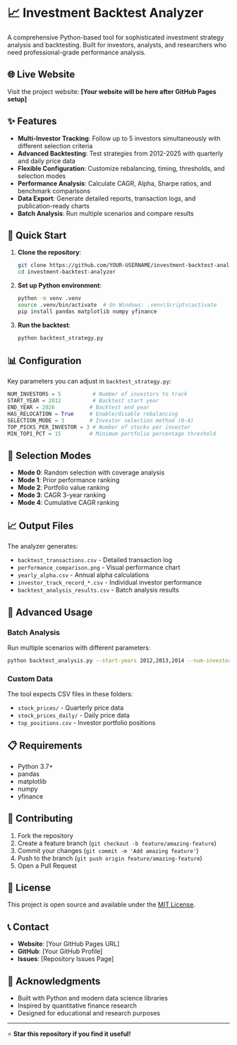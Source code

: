 # 📈 Investment Backtest Analyzer

A comprehensive Python-based tool for sophisticated investment strategy analysis and backtesting. Built for investors, analysts, and researchers who need professional-grade performance analysis.

## 🌐 Live Website

Visit the project website: **[Your website will be here after GitHub Pages setup]**

## ✨ Features

- **Multi-Investor Tracking**: Follow up to 5 investors simultaneously with different selection criteria
- **Advanced Backtesting**: Test strategies from 2012-2025 with quarterly and daily price data
- **Flexible Configuration**: Customize rebalancing, timing, thresholds, and selection modes
- **Performance Analysis**: Calculate CAGR, Alpha, Sharpe ratios, and benchmark comparisons
- **Data Export**: Generate detailed reports, transaction logs, and publication-ready charts
- **Batch Analysis**: Run multiple scenarios and compare results

## 🚀 Quick Start

1. **Clone the repository**:
   ```bash
   git clone https://github.com/YOUR-USERNAME/investment-backtest-analyzer.git
   cd investment-backtest-analyzer
   ```

2. **Set up Python environment**:
   ```bash
   python -m venv .venv
   source .venv/bin/activate  # On Windows: .venv\Scripts\activate
   pip install pandas matplotlib numpy yfinance
   ```

3. **Run the backtest**:
   ```bash
   python backtest_strategy.py
   ```

## 📊 Configuration

Key parameters you can adjust in `backtest_strategy.py`:

```python
NUM_INVESTORS = 5          # Number of investors to track
START_YEAR = 2012          # Backtest start year
END_YEAR = 2026           # Backtest end year
HAS_RELOCATION = True     # Enable/disable rebalancing
SELECTION_MODE = 3        # Investor selection method (0-4)
TOP_PICKS_PER_INVESTOR = 3 # Number of stocks per investor
MIN_TOP1_PCT = 15         # Minimum portfolio percentage threshold
```

## 🎯 Selection Modes

- **Mode 0**: Random selection with coverage analysis
- **Mode 1**: Prior performance ranking
- **Mode 2**: Portfolio value ranking  
- **Mode 3**: CAGR 3-year ranking
- **Mode 4**: Cumulative CAGR ranking

## 📈 Output Files

The analyzer generates:

- `backtest_transactions.csv` - Detailed transaction log
- `performance_comparison.png` - Visual performance chart
- `yearly_alpha.csv` - Annual alpha calculations
- `investor_track_record_*.csv` - Individual investor performance
- `backtest_analysis_results.csv` - Batch analysis results

## 🔧 Advanced Usage

### Batch Analysis

Run multiple scenarios with different parameters:

```bash
python backtest_analysis.py --start-years 2012,2013,2014 --num-investors 3,5,8 --parallel 4
```

### Custom Data

The tool expects CSV files in these folders:
- `stock_prices/` - Quarterly price data
- `stock_prices_daily/` - Daily price data
- `top_positions.csv` - Investor portfolio positions

## 📋 Requirements

- Python 3.7+
- pandas
- matplotlib
- numpy
- yfinance

## 🤝 Contributing

1. Fork the repository
2. Create a feature branch (`git checkout -b feature/amazing-feature`)
3. Commit your changes (`git commit -m 'Add amazing feature'`)
4. Push to the branch (`git push origin feature/amazing-feature`)
5. Open a Pull Request

## 📄 License

This project is open source and available under the [MIT License](LICENSE).

## 📞 Contact

- **Website**: [Your GitHub Pages URL]
- **GitHub**: [Your GitHub Profile]
- **Issues**: [Repository Issues Page]

## 🙏 Acknowledgments

- Built with Python and modern data science libraries
- Inspired by quantitative finance research
- Designed for educational and research purposes

---

⭐ **Star this repository if you find it useful!**
